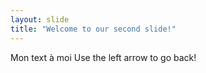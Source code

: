 ```yaml
---
layout: slide
title: "Welcome to our second slide!"
---
```

Mon text à moi
Use the left arrow to go back!
